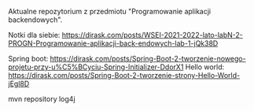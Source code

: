 Aktualne repozytorium z przedmiotu "Programowanie aplikacji backendowych".

Notki dla siebie:
https://dirask.com/posts/WSEI-2021-2022-lato-labN-2-PROGN-Programowanie-aplikacji-back-endowych-lab-1-jQk38D

Spring boot:
https://dirask.com/posts/Spring-Boot-2-tworzenie-nowego-projetu-przy-u%C5%BCyciu-Spring-Initializer-DdorX1
Hello world:
https://dirask.com/posts/Spring-Boot-2-tworzenie-strony-Hello-World-jEgl8D

mvn repository log4j
